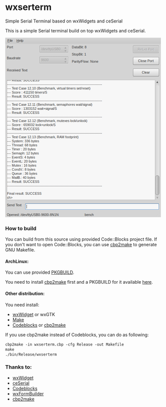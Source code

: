 # wxserterm
Simple Serial Terminal based on wxWidgets and ceSerial

This is a simple Serial terminal build on top wxWidgets and ceSerial.

![Program Preview](preview.png?raw=true)

### How to build

You can build from this source using provided Code::Blocks project file.
If you don't want to open Code::Blocks, you can use [cbp2make](https://github.com/mirai-computing/cbp2make) to generate GNU Makefile.

#### ArchLinux:
You can use provided [PKGBUILD](https://github.com/mekatronik-achmadi/wxserterm/blob/master/PKGBUILD).

You need to install [cbp2make](https://github.com/mirai-computing/cbp2make) first and a PKGBUILD for it available [here](https://github.com/mekatronik-achmadi/archmate/blob/master/packages/pkgbuild/cbp2make/PKGBUILD).

#### Other distribution:
You need install:
  - [wxWidget](https://github.com/wxWidgets/wxWidgets) or wxGTK 
  - [Make](https://www.gnu.org/software/make)
  - [Codeblocks](https://github.com/svn2github/CodeBlocks) or [cbp2make](https://github.com/mirai-computing/cbp2make)
 
If you use cbp2make instead of Codeblocks, you can do as following:
 
```
cbp2make -in wxserterm.cbp -cfg Release -out Makefile
make
./bin/Release/wxserterm
```
### Thanks to:
 - [wxWidget](https://github.com/wxWidgets/wxWidgets)
 - [ceSerial](https://github.com/yan9a/serial)
 - [Codeblocks](https://github.com/svn2github/CodeBlocks)
 - [wxFormBuilder](https://github.com/wxFormBuilder/wxFormBuilder)
 - [cbp2make](https://github.com/mirai-computing/cbp2make)
 
 
 
